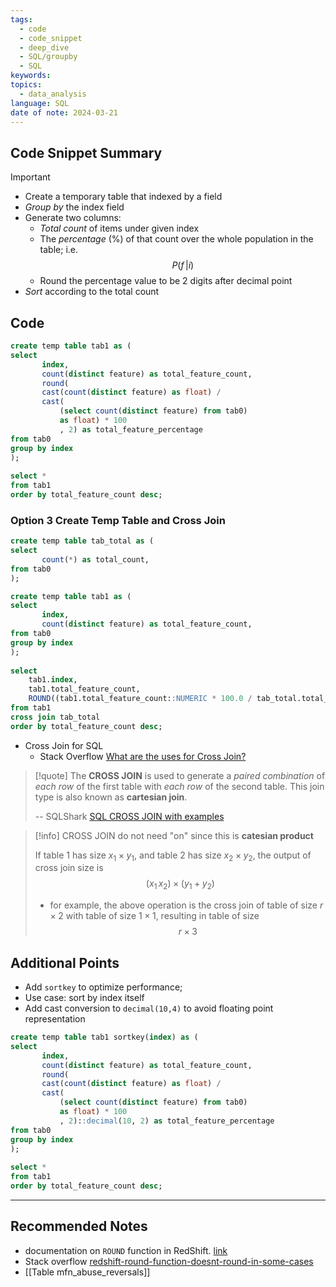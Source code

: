 ```yaml
---
tags:
  - code
  - code_snippet
  - deep_dive
  - SQL/groupby
  - SQL
keywords: 
topics:
  - data_analysis
language: SQL
date of note: 2024-03-21
---
```


## Code Snippet Summary

>[!important]
> - Create a temporary table that indexed by a field
> - *Group by* the index field
> - Generate two columns: 
> 	- *Total count* of items under given index
> 	- The *percentage* (\%) of that count over the whole population in the table; i.e.  $$P(f \,| i)$$
> 	- Round the percentage value to be 2 digits after decimal point
> - *Sort* according to the total count


## Code

```sql
create temp table tab1 as (  
select  
       index,  
       count(distinct feature) as total_feature_count,  
       round(
       cast(count(distinct feature) as float) /  
       cast(
	       (select count(distinct feature) from tab0) 
	       as float) * 100
	       , 2) as total_feature_percentage  
from tab0 
group by index   
);  
  
select *  
from tab1  
order by total_feature_count desc;
```

### Option 3 Create Temp Table and Cross Join

```sql
create temp table tab_total as (
select  
       count(*) as total_count,  
from tab0 
);

create temp table tab1 as (  
select  
       index,  
       count(distinct feature) as total_feature_count,  
from tab0 
group by index   
);  
  
select 
	tab1.index,  
	tab1.total_feature_count,
	ROUND((tab1.total_feature_count::NUMERIC * 100.0 / tab_total.total_count ), 2) as total_feature_percentage
from tab1  
cross join tab_total
order by total_feature_count desc;
```

- Cross Join for SQL 
	- Stack Overflow [What are the uses for Cross Join?](https://stackoverflow.com/questions/219716/what-are-the-uses-for-cross-join)

>[!quote]
>The **CROSS JOIN** is used to generate a *paired combination* of *each row* of the first table with *each row* of the second table. This join type is also known as **cartesian join**.
>
>-- SQLShark [SQL CROSS JOIN with examples](https://www.sqlshack.com/sql-cross-join-with-examples/)

>[!info]
>CROSS JOIN do not need "on" since this is **catesian product**
>
>If table 1 has size $x_{1} \times y_{1}$, and table 2 has size $x_{2}\times y_{2}$, the output of cross join size is $$(x_{1}\,x_{2}) \times (y_{1} + y_{2})$$ 
>- for example, the above operation is the cross join of table of size $r\times 2$ with table of size $1\times 1$, resulting in table of size $$r\times 3$$


## Additional Points

- Add `sortkey` to optimize performance; 
- Use case: sort by index itself
- Add cast conversion to `decimal(10,4)` to avoid floating point representation

```sql
create temp table tab1 sortkey(index) as (  
select  
       index,  
       count(distinct feature) as total_feature_count,  
       round(
       cast(count(distinct feature) as float) /  
       cast(
	       (select count(distinct feature) from tab0) 
	       as float) * 100
	       , 2)::decimal(10, 2) as total_feature_percentage  
from tab0 
group by index   
);  
  
select *  
from tab1  
order by total_feature_count desc;
```







-----------
##  Recommended Notes

- documentation on `ROUND` function in RedShift. [link](https://docs.aws.amazon.com/redshift/latest/dg/r_ROUND.html)
- Stack overflow [redshift-round-function-doesnt-round-in-some-cases](https://stackoverflow.com/questions/65943500/redshift-round-function-doesnt-round-in-some-cases)
- [[Table mfn_abuse_reversals]]
